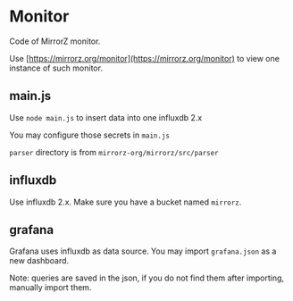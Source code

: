 # Monitor

Code of MirrorZ monitor.

Use [https://mirrorz.org/monitor](https://mirrorz.org/monitor) to view one instance of such monitor.

## main.js

Use `node main.js` to insert data into one influxdb 2.x

You may configure those secrets in `main.js`

`parser` directory is from `mirrorz-org/mirrorz/src/parser`

## influxdb

Use influxdb 2.x. Make sure you have a bucket named `mirrorz`.

## grafana

Grafana uses influxdb as data source. You may import `grafana.json` as a new dashboard.

Note: queries are saved in the json, if you do not find them after importing, manually import them.
